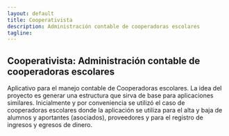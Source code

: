 ```yaml
---
layout: default
title: Cooperativista
description: Administración contable de cooperadoras escolares
tagline: 
---
```



## Cooperativista: Administración contable de cooperadoras escolares

Aplicativo para el manejo contable de Cooperadoras escolares. La idea del proyecto es generar una estructura que sirva de base para aplicaciones similares. Inicialmente y por conveniencia se utilizó el caso de cooperadoras escolares donde la aplicación se utiliza para el alta y baja de alumnos y aportantes (asociados), proveedores y para el registro de ingresos y egresos de dinero.
